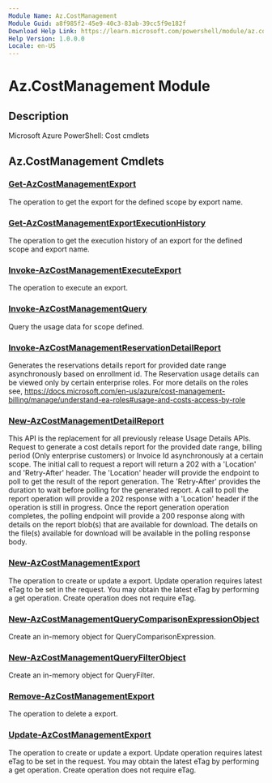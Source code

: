 ```yaml
---
Module Name: Az.CostManagement
Module Guid: a8f985f2-45e9-40c3-83ab-39cc5f9e182f
Download Help Link: https://learn.microsoft.com/powershell/module/az.costmanagement
Help Version: 1.0.0.0
Locale: en-US
---
```


# Az.CostManagement Module
## Description
Microsoft Azure PowerShell: Cost cmdlets

## Az.CostManagement Cmdlets
### [Get-AzCostManagementExport](Get-AzCostManagementExport.md)
The operation to get the export for the defined scope by export name.

### [Get-AzCostManagementExportExecutionHistory](Get-AzCostManagementExportExecutionHistory.md)
The operation to get the execution history of an export for the defined scope and export name.

### [Invoke-AzCostManagementExecuteExport](Invoke-AzCostManagementExecuteExport.md)
The operation to execute an export.

### [Invoke-AzCostManagementQuery](Invoke-AzCostManagementQuery.md)
Query the usage data for scope defined.

### [Invoke-AzCostManagementReservationDetailReport](Invoke-AzCostManagementReservationDetailReport.md)
Generates the reservations details report for provided date range asynchronously based on enrollment id.
The Reservation usage details can be viewed only by certain enterprise roles.
For more details on the roles see, https://docs.microsoft.com/en-us/azure/cost-management-billing/manage/understand-ea-roles#usage-and-costs-access-by-role

### [New-AzCostManagementDetailReport](New-AzCostManagementDetailReport.md)
This API is the replacement for all previously release Usage Details APIs.
Request to generate a cost details report for the provided date range, billing period (Only enterprise customers) or Invoice Id asynchronously at a certain scope.
The initial call to request a report will return a 202 with a 'Location' and 'Retry-After' header.
The 'Location' header will provide the endpoint to poll to get the result of the report generation.
The 'Retry-After' provides the duration to wait before polling for the generated report.
A call to poll the report operation will provide a 202 response with a 'Location' header if the operation is still in progress.
Once the report generation operation completes, the polling endpoint will provide a 200 response along with details on the report blob(s) that are available for download.
The details on the file(s) available for download will be available in the polling response body.

### [New-AzCostManagementExport](New-AzCostManagementExport.md)
The operation to create or update a export.
Update operation requires latest eTag to be set in the request.
You may obtain the latest eTag by performing a get operation.
Create operation does not require eTag.

### [New-AzCostManagementQueryComparisonExpressionObject](New-AzCostManagementQueryComparisonExpressionObject.md)
Create an in-memory object for QueryComparisonExpression.

### [New-AzCostManagementQueryFilterObject](New-AzCostManagementQueryFilterObject.md)
Create an in-memory object for QueryFilter.

### [Remove-AzCostManagementExport](Remove-AzCostManagementExport.md)
The operation to delete a export.

### [Update-AzCostManagementExport](Update-AzCostManagementExport.md)
The operation to create or update a export.
Update operation requires latest eTag to be set in the request.
You may obtain the latest eTag by performing a get operation.
Create operation does not require eTag.

